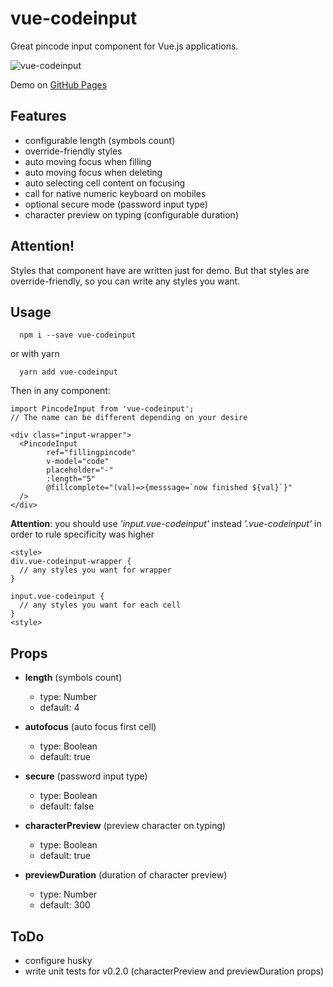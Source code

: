 # vue-codeinput
Great pincode input component for Vue.js applications.

![vue-codeinput](https://repository-images.githubusercontent.com/210697453/85bbb480-dffa-11e9-90a3-f4114739ed91)

Demo on [GitHub Pages](https://seokky.github.io/vue-codeinput/)

## Features
- configurable length (symbols count)
- override-friendly styles
- auto moving focus when filling
- auto moving focus when deleting
- auto selecting cell content on focusing
- call for native numeric keyboard on mobiles
- optional secure mode (password input type)
- character preview on typing (configurable duration)

## Attention!

Styles that component have are written just for demo. But that styles are override-friendly, so you can write any styles you want.

## Usage

```
  npm i --save vue-codeinput
```
or with yarn
```
  yarn add vue-codeinput
```

Then in any component:

```
import PincodeInput from 'vue-codeinput';
// The name can be different depending on your desire
```

```
<div class="input-wrapper">
  <PincodeInput
        ref="fillingpincode"
        v-model="code"
        placeholder="-"
        :length="5"
        @fillcomplete="(val)=>{messsage=`now finished ${val}`}"
  />
</div>
```

**Attention**: you should use _'input.vue-codeinput'_ instead _'.vue-codeinput'_ in order to rule specificity was higher

```
<style>
div.vue-codeinput-wrapper {
  // any styles you want for wrapper
}

input.vue-codeinput {
  // any styles you want for each cell
}
<style>
```

## Props

- **length** (symbols count)
  - type: Number
  - default: 4

- **autofocus** (auto focus first cell)
  - type: Boolean
  - default: true

- **secure** (password input type)
  - type: Boolean
  - default: false

- **characterPreview** (preview character on typing)
  - type: Boolean
  - default: true

- **previewDuration** (duration of character preview)
  - type: Number
  - default: 300

## ToDo

- configure husky
- write unit tests for v0.2.0 (characterPreview and previewDuration props)
